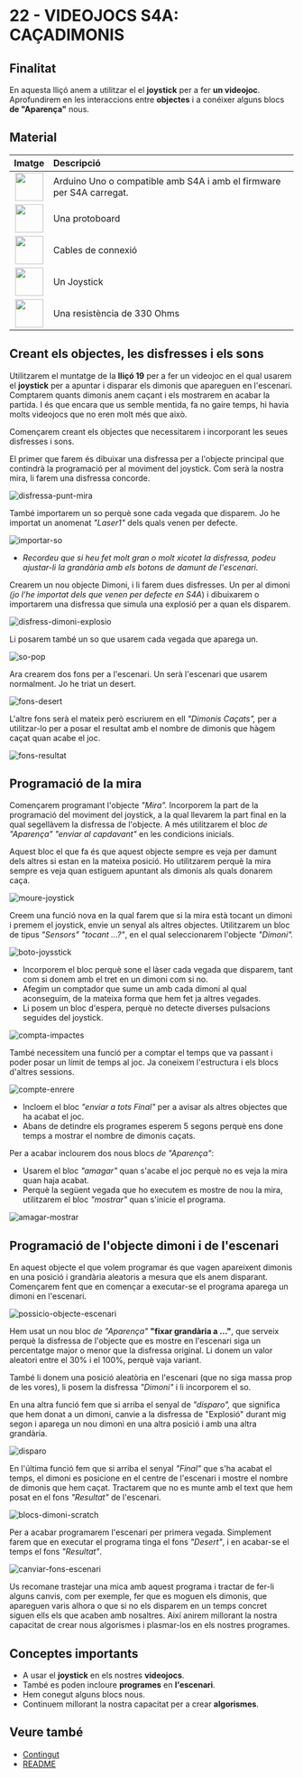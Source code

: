 # 22 - VIDEOJOCS S4A: CAÇADIMONIS

## Finalitat

En aquesta lliçó anem a utilitzar el el **joystick** per a fer **un videojoc**. Aprofundirem en les interaccions entre **objectes** i a conéixer alguns blocs **de "Aparença"** nous.

## Material

|                                 Imatge                                 | Descripció                                                           |
| :--------------------------------------------------------------------: | :------------------------------------------------------------------- |
|     <img src="./../mat_img/mat_unor3.png" width="50" height="50">      | Arduino Uno o compatible amb S4A i amb el firmware per S4A carregat. |
|   <img src="./../mat_img/mat_protoboard.png" width="50" height="50">   | Una protoboard                                                       |
|     <img src="./../mat_img/mat_dupont.png" width="50" height="50">     | Cables de connexió                                                   |
| <img src="./../mat_img/mat_KY023_joystick.jpg" width="50" height="50"> | Un Joystick                                                          |
|    <img src="./../mat_img/mat_resis330.png" width="50" height="50">    | Una resistència de 330 Ohms                                          |

## Creant els objectes, les disfresses i els sons

Utilitzarem el muntatge de la **lliçó 19** per a fer un videojoc en el qual usarem el **joystick** per a apuntar i disparar els dimonis que apareguen en l'escenari. Comptarem quants dimonis anem caçant i els mostrarem en acabar la partida. I és que encara que us semble mentida,
fa no gaire temps, hi havia molts videojocs que no eren molt més que això.

Començarem creant els objectes que necessitarem i incorporant les seues disfresses i sons.

El primer que farem és dibuixar una disfressa per a l'objecte principal que contindrà la programació per al moviment del joystick. Com serà la nostra mira, li farem una disfressa concorde.

![disfressa-punt-mira](Imatges/s4a_22_01.png)

També importarem un so perquè sone cada vegada que disparem. Jo he importat un anomenat _"Laser1"_ dels quals venen per defecte.

![importar-so](Imatges/s4a_22_02.png)

- _Recordeu que si heu fet molt gran o molt xicotet la disfressa, podeu ajustar-li la grandària amb els botons de damunt de l'escenari._

Crearem un nou objecte Dimoni, i li farem dues disfresses. Un per al dimoni _(jo l'he importat dels que venen per defecte en S4A_) i dibuixarem o importarem una disfressa que simula una explosió per a quan els disparem.

![disfress-dimoni-explosio](Imatges/s4a_22_03.png)

Li posarem també un so que usarem cada vegada que aparega un.

![so-pop](Imatges/s4a_22_04.png)

Ara crearem dos fons per a l'escenari. Un serà l'escenari que usarem normalment. Jo he triat un desert.

![fons-desert](Imatges/s4a_22_05.png)

L'altre fons serà el mateix però escriurem en ell _"Dimonis Caçats",_ per a utilitzar-lo per a posar el resultat amb el nombre de dimonis que hàgem caçat quan acabe el joc.

![fons-resultat](Imatges/s4a_22_06.png)

## Programació de la mira

Començarem programant l'objecte _"Mira"._ Incorporem la part de la programació del moviment del joystick, a la qual llevarem la part final en la qual segellàvem la disfressa de l'objecte. A més utilitzarem el bloc _de "Aparença" "enviar al capdavant"_ en les condicions inicials.

Aquest bloc el que fa és que aquest objecte sempre es veja per damunt dels altres si estan en la mateixa posició. Ho utilitzarem perquè la mira sempre es veja quan estiguem apuntant als dimonis als quals donarem caça.

![moure-joystick](Imatges/s4a_22_07.png)

Creem una funció nova en la qual farem que si la mira està tocant un dimoni i premem el joystick, envie un senyal als altres objectes. Utilitzarem un bloc de tipus _"Sensors" "tocant ...?"_, en el qual seleccionarem l'objecte _"Dimoni"._

![boto-joysstick](Imatges/s4a_22_08.png)

- Incorporem el bloc perquè sone el làser cada vegada que disparem, tant com si donem amb el tret en un dimoni com si no.
- Afegim un comptador que sume un amb cada dimoni al qual aconseguim, de la mateixa forma que hem fet ja altres vegades.
- Li posem un bloc d'espera, perquè no detecte diverses pulsacions seguides del joystick.

![compta-impactes](Imatges/s4a_22_09.png)

També necessitem una funció per a comptar el temps que va passant i poder posar un límit de temps al joc. Ja coneixem l'estructura i els blocs d'altres sessions.

![compte-enrere](Imatges/s4a_22_10.png)

- Incloem el bloc _"enviar a tots Final"_ per a avisar als altres objectes que ha acabat el joc.
- Abans de detindre els programes esperem 5 segons perquè ens done temps a mostrar el nombre de dimonis caçats.

Per a acabar inclourem dos nous blocs _de "Aparença"_:

- Usarem el bloc _"amagar"_ quan s'acabe el joc perquè no es veja la mira quan haja acabat.
- Perquè la següent vegada que ho executem es mostre de nou la mira, utilitzarem el bloc _"mostrar"_ quan s'inicie el programa.

![amagar-mostrar](Imatges/s4a_22_11.png)

## Programació de l'objecte dimoni i de l'escenari

En aquest objecte el que volem programar és que vagen apareixent dimonis en una posició i grandària aleatoris a mesura que els anem disparant. Començarem fent que en començar a executar-se el programa aparega un dimoni en l'escenari.

![possicio-objecte-escenari](Imatges/s4a_22_12.png)

Hem usat un nou bloc _de "Aparença"_ **"fixar grandària a ..."**, que serveix perquè la disfressa de l'objecte que es mostre en l'escenari siga un percentatge major o menor que la disfressa original. Li donem un valor aleatori entre el 30% i el 100%, perquè vaja variant.

També li donem una posició aleatòria en l'escenari (que no siga massa prop de les vores), li posem la disfressa _"Dimoni"_ i li incorporem el so.

En una altra funció fem que si arriba el senyal de _"disparo",_ que significa que hem donat a un dimoni, canvie a la disfressa de "Explosió" durant mig segon i aparega un nou dimoni en una altra posició i amb una altra grandària.

![disparo](Imatges/s4a_22_13.png)

En l'última funció fem que si arriba el senyal _"Final"_ que s'ha acabat el temps, el dimoni es posicione en el centre de l'escenari i mostre el nombre de dimonis que hem caçat. Tractarem que no es munte amb el text que hem posat en el fons _"Resultat"_ de l'escenari.

![blocs-dimoni-scratch](Imatges/s4a_22_14.png)

Per a acabar programarem l'escenari per primera vegada. Simplement farem que en executar el programa tinga el fons _"Desert"_, i en acabar-se el temps el fons _"Resultat"_.

![canviar-fons-escenari](Imatges/s4a_22_15.png)

Us recomane trastejar una mica amb aquest programa i tractar de fer-li alguns canvis, com per exemple, fer que es moguen els dimonis, que apareguen varis alhora o que si no els disparem en un temps concret siguen ells els que acaben amb nosaltres. Així anirem millorant la nostra capacitat de crear nous algorismes i plasmar-los en els nostres programes.

## Conceptes importants

- A usar el **joystick** en els nostres **videojocs**.
- També es poden incloure **programes** en **l'escenari**.
- Hem conegut alguns blocs nous.
- Continuem millorant la nostra capacitat per a crear **algorismes**.

## Veure també

- [Contingut](../Contingut.md)
- [README](../README.md)
